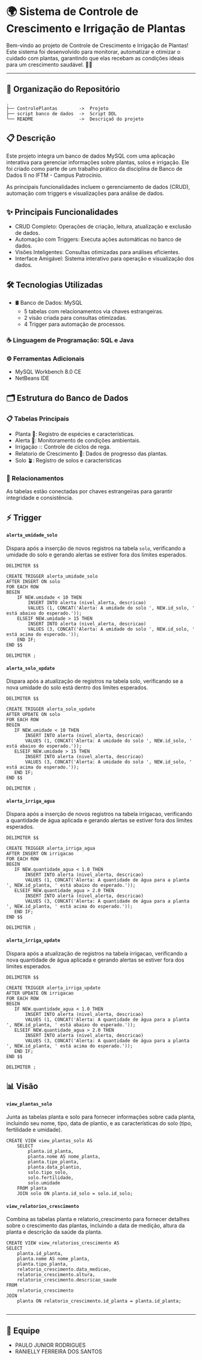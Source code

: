 # 🌍 Sistema de Controle de Crescimento e Irrigação de Plantas
Bem-vindo ao projeto de Controle de Crescimento e Irrigação de Plantas! Este sistema foi desenvolvido para monitorar, automatizar e otimizar o cuidado com plantas, garantindo que elas recebam as condições ideais para um crescimento saudável. 🌿💧
***

## 📂 Organização do Repositório
  ```plaintext
  .
  ├── ControlePlantas        ->  Projeto
  ├── script banco de dados  ->  Script DDL
  └── README                 ->  Descriçaõ do projeto
  ```

## 📋 Descrição
Este projeto integra um banco de dados MySQL com uma aplicação interativa para gerenciar informações sobre plantas, solos e irrigação. Ele foi criado como parte de um trabalho prático da disciplina de Banco de Dados II no IFTM - Campus Patrocínio.

As principais funcionalidades incluem o gerenciamento de dados (CRUD), automação com triggers e visualizações para análise de dados.

## ✨ Principais Funcionalidades
  *  CRUD Completo: Operações de criação, leitura, atualização e exclusão de dados.
  *  Automação com Triggers: Executa ações automáticas no banco de dados.
  *  Visões Inteligentes: Consultas otimizadas para análises eficientes.
  *  Interface Amigável: Sistema interativo para operação e visualização dos dados.

## 🛠️ Tecnologias Utilizadas
  * 🛢️ Banco de Dados: MySQL
    *  5 tabelas com relacionamentos via chaves estrangeiras.
    *  2 visão criada para consultas otimizadas.
    *  4 Trigger para automação de processos.
    
  ### ☕ Linguagem de Programação: SQL e Java
  ### ⚙️ Ferramentas Adicionais   
  *  MySQL Workbench 8.0 CE
  *  NetBeans IDE

## 🗂️ Estrutura do Banco de Dados
### 📋 Tabelas Principais
  * Planta 🌱: Registro de espécies e características.
  * Alerta 📡: Monitoramento de condições ambientais.
  * Irrigação 💧: Controle de ciclos de rega.
  * Relatorio de Crescimento 🌳: Dados de progresso das plantas.
  * Solo 🪴: Registro de solos e características

### 🔗 Relacionamentos
As tabelas estão conectadas por chaves estrangeiras para garantir integridade e consistência.

## ⚡ Trigger
    
  #### `alerta_umidade_solo`
Dispara após a inserção de novos registros na tabela `solo`, verificando a umidade do solo e gerando alertas se estiver fora dos limites esperados.

```
DELIMITER $$

CREATE TRIGGER alerta_umidade_solo
AFTER INSERT ON solo
FOR EACH ROW
BEGIN
    IF NEW.umidade < 10 THEN
        INSERT INTO alerta (nivel_alerta, descricao)
        VALUES (1, CONCAT('Alerta: A umidade do solo ', NEW.id_solo, ' está abaixo do esperado.'));
    ELSEIF NEW.umidade > 15 THEN
        INSERT INTO alerta (nivel_alerta, descricao)
        VALUES (3, CONCAT('Alerta: A umidade do solo ', NEW.id_solo, ' está acima do esperado.'));
    END IF;
END $$

DELIMITER ;
```
 ####  `alerta_solo_update`
 Dispara após a atualização de registros na tabela solo, verificando se a nova umidade do solo está dentro dos limites esperados.
 ```
DELIMITER $$

CREATE TRIGGER alerta_solo_update
AFTER UPDATE ON solo
FOR EACH ROW
BEGIN
    IF NEW.umidade < 10 THEN
        INSERT INTO alerta (nivel_alerta, descricao)
        VALUES (1, CONCAT('Alerta: A umidade do solo ', NEW.id_solo, ' está abaixo do esperado.'));
    ELSEIF NEW.umidade > 15 THEN
        INSERT INTO alerta (nivel_alerta, descricao)
        VALUES (3, CONCAT('Alerta: A umidade do solo ', NEW.id_solo, ' está acima do esperado.'));
    END IF;
END $$

DELIMITER ;
 ```
 ####  `alerta_irriga_agua`
 Dispara após a inserção de novos registros na tabela irrigacao, verificando a quantidade de água aplicada e gerando alertas se estiver fora dos limites esperados.
 ```
DELIMITER $$

CREATE TRIGGER alerta_irriga_agua
AFTER INSERT ON irrigacao
FOR EACH ROW
BEGIN
    IF NEW.quantidade_agua < 1.0 THEN
        INSERT INTO alerta (nivel_alerta, descricao)
        VALUES (1, CONCAT('Alerta: A quantidade de água para a planta ', NEW.id_planta, ' está abaixo do esperado.'));
    ELSEIF NEW.quantidade_agua > 2.0 THEN
        INSERT INTO alerta (nivel_alerta, descricao)
        VALUES (3, CONCAT('Alerta: A quantidade de água para a planta ', NEW.id_planta, ' está acima do esperado.'));
    END IF;
END $$

DELIMITER ;

 ```
 ####  `alerta_irriga_update`
 Dispara após a atualização de registros na tabela irrigacao, verificando a nova quantidade de água aplicada e gerando alertas se estiver fora dos limites esperados.
 ```
DELIMITER $$

CREATE TRIGGER alerta_irriga_update
AFTER UPDATE ON irrigacao
FOR EACH ROW
BEGIN
    IF NEW.quantidade_agua < 1.0 THEN
        INSERT INTO alerta (nivel_alerta, descricao)
        VALUES (1, CONCAT('Alerta: A quantidade de água para a planta ', NEW.id_planta, ' está abaixo do esperado.'));
    ELSEIF NEW.quantidade_agua > 2.0 THEN
        INSERT INTO alerta (nivel_alerta, descricao)
        VALUES (3, CONCAT('Alerta: A quantidade de água para a planta ', NEW.id_planta, ' está acima do esperado.'));
    END IF;
END $$

DELIMITER ;

 ```
    
  ## 📊 Visão
 #### `view_plantas_solo`
 Junta as tabelas planta e solo para fornecer informações sobre cada planta, incluindo seu nome, tipo, data de plantio, e as características do solo (tipo, fertilidade e umidade).

```
CREATE VIEW view_plantas_solo AS
    SELECT 
        planta.id_planta,
        planta.nome AS nome_planta,
        planta.tipo_planta,
        planta.data_plantio,
        solo.tipo_solo,
        solo.fertilidade,
        solo.umidade
    FROM planta
    JOIN solo ON planta.id_solo = solo.id_solo;

```
#### `view_relatorios_crescimento`
 Combina as tabelas planta e relatorio_crescimento para fornecer detalhes sobre o crescimento das plantas, incluindo a data de medição, altura da planta e descrição da saúde da planta.

```
CREATE VIEW view_relatorios_crescimento AS
SELECT 
    planta.id_planta,
    planta.nome AS nome_planta,
    planta.tipo_planta,
    relatorio_crescimento.data_medicao,
    relatorio_crescimento.altura,
    relatorio_crescimento.descricao_saude
FROM 
    relatorio_crescimento
JOIN 
    planta ON relatorio_crescimento.id_planta = planta.id_planta;


```
    
***
## 🤝 Equipe
  * PAULO JUNIOR RODRIGUES
  * RANIELLY FERREIRA DOS SANTOS
